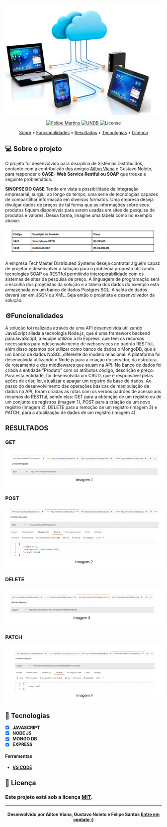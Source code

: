 
<p align="center">
   <img src="https://github.com/felipesantos10/Case-Webservices-RESTful-ou-SOAP/blob/master/imagem%20webservices/ws_01.jpg" alt="Webservices" />
</p>

<!-- Badges -->
<p align="center">
   <a href="https://www.linkedin.com/in/luis-felipe-santos-silva-5623a8197/">
      <img alt="Felipe Martins" src="https://img.shields.io/badge/-Felipe Santos-blue?style=flat&logo=Linkedin&logoColor=bluee" />
   </a>
  <a href="https://www.undb.edu.br/">
    <img alt="UNDB" src="https://img.shields.io/badge/UNDB%20-blue">
  </a>
  <img alt="License" src="https://img.shields.io/badge/license-MIT-blue">
</p>

<!-- Indice-->
<p align="center">
 <a href="#-sobre-o-projeto">Sobre</a> •
 <a href="#-Funcionalidades">Funcionalidades</a> • 
 <a href="#Resultados">Resultados</a> •  
 <a href="#-Tecnologias">Tecnologias</a> • 
 <a href="#-licença">Licença</a>
</p>

<!--Sobre o projeto-->
## 💻 Sobre o projeto

O projeto foi desenvolvido para disciplina de Sistemas Distribuídos, contanto com a contribuição dos amigos [Ailton Viana](https://www.linkedin.com/in/ailtonvianajr/) e Gustavo Noleto, para responder o **CASE- Web Service Restful ou SOAP** que trouxe a seguinte problemática.

**SINOPSE DO CASE**
 Tendo em vista a possibilidade de integração empresarial, surgiu, ao longo do tempo, uma serie de tecnologias capazes de compartilhar informação em diversos formatos. Uma empresa deseja divulgar dados de preços de tal forma que as informações sobre seus produtos fiquem disponíveis para serem usadas em sites de pesquisa de produtos e valores. Dessa forma, imagine uma tabela como no exemplo abaixo:
 
<p align="center">
   <img src="https://github.com/felipesantos10/Case-Webservices-RESTful-ou-SOAP/blob/master/imagem%20webservices/imagem%20webservices/Captura%20de%20tela%20de%202020-09-26%2023-56-11.png" alt="webservices" />
</p>

 A empresa TechMaster Distributed Systems deseja contratar alguém capaz de projetar e desenvolver a solução para o problema proposto utilizando tecnologias SOAP ou RESTful permitindo interoperabilidade com os sistemas de sites de pesquisa de preço. A linguagem de programação será a escolha dos projetistas da solução e a tabela dos dados do exemplo está armazenada em um banco de dados Postgres SQL. A saída de dados deverá ser em JSON ou XML. Seja então o projetista e desenvolvedor da solução.

<!--Funcionalidades-->
## ⚙️Funcionalidades
A solução foi realizada através de uma API desenvolvida utilizando JavaScript aliada a tecnologia Node.js, que é uma framework backend paraJavaScript, a equipe utilizou a lib Express, que tem os recursos necessários para odesenvolvimento de webservices no padrão RESTful, além disso  optamos  por
utilizar como banco de dados o MongoDB, que é um banco de dados NoSQL,diferente do modelo relacional.
A plataforma foi desenvolvida utilizando o Node.js para a criação do servidor, da estrutura de roteamento e dos middlewares que atuam na API. No banco de dados foi criada a entidade "Produto" com os atributos código, descrição e preço. Para esta entidade, foi desenvolvida um CRUD, que é responsável pelas
ações de criar, ler, atualizar e apagar um registro da base de dados. Ao passo do desenvolvimento das operações básicas de manipulação de dados na API, foram criadas as rotas com os verbos padrões de acesso aos recursos do RESTful, sendo elas: GET para a obtenção de um registro ou de um conjunto de registros (imagem 1), POST para a criação de um novo registro (imagem 2), DELETE para a remoção de um registro (imagem 3) e PATCH, para a atualização de dados de um registro (imagem 4).

## RESULTADOS
###  GET
<p align="center">
   <img src="https://github.com/felipesantos10/Case-Webservices-RESTful-ou-SOAP/blob/master/imagem%20webservices/imagem%20webservices/imagem%201.png" alt="get" />
</p>

###  POST
<p align="center">
   <img src="https://github.com/felipesantos10/Case-Webservices-RESTful-ou-SOAP/blob/master/imagem%20webservices/imagem%20webservices/imagem%202.png" alt="post" />
</p>

###  DELETE
<p align="center">
   <img src="https://github.com/felipesantos10/Case-Webservices-RESTful-ou-SOAP/blob/master/imagem%20webservices/imagem%20webservices/imagem%203.png" alt="delete" />
</p>

###  PATCH
<p align="center">
   <img src="https://github.com/felipesantos10/Case-Webservices-RESTful-ou-SOAP/blob/master/imagem%20webservices/imagem%20webservices/imagem%204.png" alt="patch" />
</p>

<!--layout-->
## 🚀  Tecnologias
- [x]  **JAVASCRIPT**
- [x] **NODE JS**
- [x] **MONGO DB**
- [x] **EXPRESS** 

#### Ferramentas
- [**VS CODE**]()

<!--License session-->
## 📝 Licença
### Este projeto está sob a licença [MIT](./LICENSE).
---

<h4 align=center>Desenvolvido por Ailton Viana, Gustavo Noleto e Felipe Santos <a href="https://www.linkedin.com/in/luis-felipe-santos-silva-5623a8197/"> <strong>Entre em contato</strong> :)</a></a></h4>
